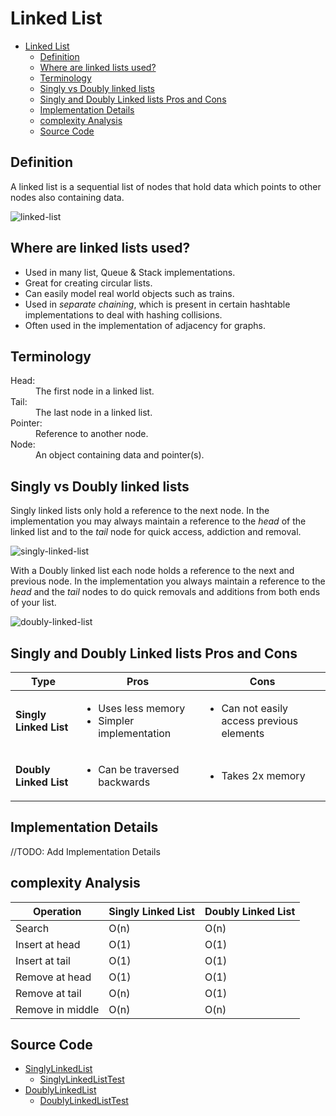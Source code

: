 # Linked List

- [Linked List](#linked-list)
  * [Definition](#definition)
  * [Where are linked lists used?](#where-are-linked-lists-used)
  * [Terminology](#terminology)
  * [Singly vs Doubly linked lists](#singly-vs-doubly-linked-lists)
  * [Singly and Doubly Linked lists Pros and Cons](#singly-and-doubly-linked-lists-pros-and-cons)
  * [Implementation Details](#implementation-details)
  * [complexity Analysis](#complexity-analysis)
  * [Source Code](#source-code)
  
## Definition
A linked list is a sequential list of nodes that hold data which points to other nodes also containing data.

![linked-list](https://media.geeksforgeeks.org/wp-content/cdn-uploads/gq/2013/03/Linkedlist.png)

## Where are linked lists used?

- Used in many list, Queue & Stack implementations.
- Great for creating circular lists.
- Can easily model real world objects such as trains.
- Used in *separate chaining*, which is present in certain hashtable implementations to deal with hashing collisions.
- Often used in the implementation of adjacency for graphs.

## Terminology
<dl>
  <dt>Head:</dt>
  <dd>The first node in a linked list.</dd>
  
  <dt>Tail:</dt>
  <dd>The last node in a linked list.</dd>
  
  <dt>Pointer:</dt>
  <dd>Reference to another node.</dd>
  
  <dt>Node:</dt>
  <dd>An object containing data and pointer(s).</dd>
</dl>

## Singly vs Doubly linked lists

Singly linked lists only hold a reference to the next node. In the implementation you may always maintain
a reference to the *head* of the linked list and to the *tail* node for quick access, addiction and removal.

![singly-linked-list](https://media.geeksforgeeks.org/wp-content/cdn-uploads/gq/2013/03/Linkedlist.png)

With a Doubly linked list each node holds a reference to the next and previous node. In the implementation you always maintain
a reference to the *head* and the *tail* nodes to do quick removals and additions from both ends of your list.

![doubly-linked-list](https://media.geeksforgeeks.org/wp-content/cdn-uploads/gq/2014/03/DLL1.png)

## Singly and Doubly Linked lists Pros and Cons
| Type | Pros | Cons |
| --- | --- | --- |
| **Singly Linked List** | <ul><li>Uses less memory</li> <li>Simpler implementation</li></ul> | <ul><li>Can not easily access previous elements</li></ul>|
| **Doubly Linked List** | <ul><li>Can be traversed backwards</li></ul> | <ul><li>Takes 2x memory</li></ul> | <ul><li> |

## Implementation Details
//TODO: Add Implementation Details

## complexity Analysis
|  Operation | Singly Linked List | Doubly Linked List |
| --- | --- | --- |
| Search | O(n) | O(n) |
| Insert at head | O(1) | O(1) |
| Insert at tail | O(1) | O(1) |
| Remove at head | O(1) | O(1) |
| Remove at tail | O(n)| O(1) |
| Remove in middle | O(n) | O(n)|

## Source Code
- [SinglyLinkedList](SinglyLinkedList.java)
    + [SinglyLinkedListTest](./../../tests/linked_list/SinglyLinkedListTest.java)
- [DoublyLinkedList](DoublyLinkedList.java)
    + [DoublyLinkedListTest](./../../tests/linked_list/DoublyLinkedListTest.java)
